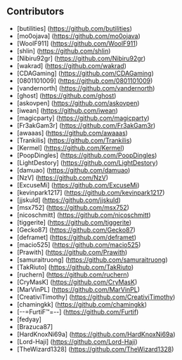 ## Contributors
 * [butilities] (https://github.com/butilities)
 * [mo0ojava] (https://github.com/mo0ojava)
 * [WoolF911] (https://github.com/WoolF911)
 * [shlin] (https://github.com/shlin)
 * [Nibiru92gr] (https://github.com/Nibiru92gr)
 * [wakrad] (https://github.com/wakrad)
 * [CDAGaming] (https://github.com/CDAGaming)
 * [0801101009] (https://github.com/0801101009)
 * [vandernorth] (https://github.com/vandernorth)
 * [ghost] (https://github.com/ghost)
 * [askovpen] (https://github.com/askovpen)
 * [iwean] (https://github.com/iwean)
 * [magicparty] (https://github.com/magicparty)
 * [Fr3akGam3r] (https://github.com/Fr3akGam3r)
 * [awaaas] (https://github.com/awaaas)
 * [Trankilis] (https://github.com/Trankilis)
 * [Kermel] (https://github.com/Kermel)
 * [PoopDingles] (https://github.com/PoopDingles)
 * [LightDestory] (https://github.com/LightDestory)
 * [damuao] (https://github.com/damuao)
 * [NzV] (https://github.com/NzV)
 * [ExcuseMi] (https://github.com/ExcuseMi)
 * [kevinpark1217] (https://github.com/kevinpark1217)
 * [jjskuld] (https://github.com/jjskuld)
 * [msx752] (https://github.com/msx752)
 * [nicoschmitt] (https://github.com/nicoschmitt)
 * [tiggerite] (https://github.com/tiggerite)
 * [Gecko87] (https://github.com/Gecko87)
 * [deframet] (https://github.com/deframet)
 * [macio525] (https://github.com/macio525)
 * [Prawith] (https://github.com/Prawith)
 * [samuraitruong] (https://github.com/samuraitruong)
 * [TakRiuto] (https://github.com/TakRiuto)
 * [ruchern] (https://github.com/ruchern)
 * [CryMasK] (https://github.com/CryMasK)
 * [MarVinPL] (https://github.com/MarVinPL)
 * [CreativiTimothy] (https://github.com/CreativiTimothy)
 * [chamingkk] (https://github.com/chamingkk)
 * [--=FurtiF™=--] (https://github.com/Furtif)
 * [fedyay]
 * [Brazuca87]
 * [HardKnoxNi69a] (https://github.com/HardKnoxNi69a)
 * [Lord-Haji] (https://github.com/Lord-Haji)
 * [TheWizard1328] (https://github.com/TheWizard1328)
 
